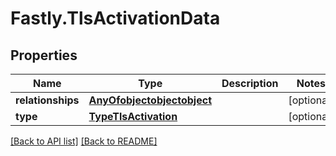 # Fastly.TlsActivationData

## Properties

Name | Type | Description | Notes
------------ | ------------- | ------------- | -------------
**relationships** | [**AnyOfobjectobjectobject**](AnyOfobjectobjectobject.md) |  | [optional] 
**type** | [**TypeTlsActivation**](TypeTlsActivation.md) |  | [optional] 



[[Back to API list]](../../README.md#endpoints) [[Back to README]](../../README.md)
